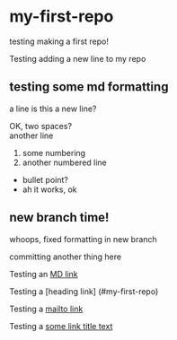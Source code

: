 # my-first-repo
testing making a first repo!


Testing adding a new line to my repo


## testing some md formatting

a line
is this a new line?

OK, two spaces?  
another line

1. some numbering
2. another numbered line

- bullet point?
- ah it works, ok

## new branch time!
whoops, fixed formatting in new branch

committing another thing here

Testing an [MD link](https://www.reddit.com/user/fatploughman)

Testing a [heading link] (#my-first-repo)

Testing a [mailto link](mailto:5dtbackerman2022@gmail.com)

Testing a [some link title text](https://www.reddit.com/user/fatploughman "Reddit Account")

